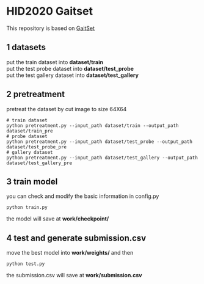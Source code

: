 # HID2020 Gaitset
This repository is based on [GaitSet](https://github.com/AbnerHqC/GaitSet)
## 1 datasets
put the train dataset into __dataset/train__  
put the test probe dataset into __dataset/test_probe__  
put the test gallery dataset into __dataset/test_gallery__  
## 2 pretreatment
pretreat the dataset by cut image to size 64X64  
```
# train dataset
python pretreatment.py --input_path dataset/train --output_path dataset/train_pre
# probe dataset
python pretreatment.py --input_path dataset/test_probe --output_path dataset/test_probe_pre
# gallery dataset
python pretreatment.py --input_path dataset/test_gallery --output_path dataset/test_gallery_pre
```
## 3 train model
you can check and modify the basic information in config.py 
```
python train.py
```
the model will save at __work/checkpoint/__
## 4 test and generate submission.csv
move the best model into __work/weights/__ and then
```
python test.py
```
the submission.csv will save at __work/submission.csv__
